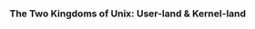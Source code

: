 ### The Two Kingdoms of Unix: User-land & Kernel-land



[user-space]: https://en.wikipedia.org/wiki/User_space
[kernel]: https://en.wikipedia.org/wiki/Kernel_(operating_system)
